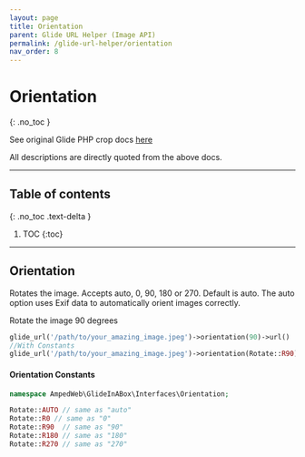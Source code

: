 ```yaml
---
layout: page
title: Orientation
parent: Glide URL Helper (Image API)
permalink: /glide-url-helper/orientation
nav_order: 8
---
```

# Orientation
{: .no_toc }

See original Glide PHP crop docs [here](https://glide.thephpleague.com/2.0/api/orientation/)

All descriptions are directly quoted from the above docs.

---------------------
## Table of contents
{: .no_toc .text-delta }

1. TOC
{:toc}
---

## Orientation

Rotates the image. Accepts auto, 0, 90, 180 or 270. Default is auto. The auto option uses Exif data to automatically orient images correctly.

Rotate the image 90 degrees

```php 
glide_url('/path/to/your_amazing_image.jpeg')->orientation(90)->url()
//With Constants
glide_url('/path/to/your_amazing_image.jpeg')->orientation(Rotate::R90)->url()
```

#### Orientation Constants
```php
namespace AmpedWeb\GlideInABox\Interfaces\Orientation;

Rotate::AUTO // same as "auto"
Rotate::R0 // same as "0"
Rotate::R90  // same as "90"
Rotate::R180 // same as "180"
Rotate::R270 // same as "270"
```